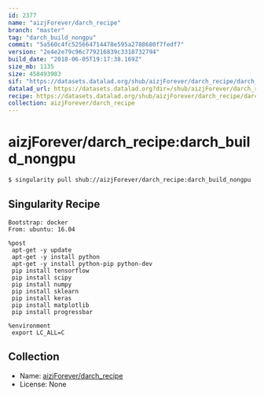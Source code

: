 ```yaml
---
id: 2377
name: "aizjForever/darch_recipe"
branch: "master"
tag: "darch_build_nongpu"
commit: "5a560c4fc525664714478e595a2788680f7fedf7"
version: "2e4e2e79c96c779216839c3318732794"
build_date: "2018-06-05T19:17:38.169Z"
size_mb: 1135
size: 458493983
sif: "https://datasets.datalad.org/shub/aizjForever/darch_recipe/darch_build_nongpu/2018-06-05-5a560c4f-2e4e2e79/2e4e2e79c96c779216839c3318732794.simg"
datalad_url: https://datasets.datalad.org?dir=/shub/aizjForever/darch_recipe/darch_build_nongpu/2018-06-05-5a560c4f-2e4e2e79/
recipe: https://datasets.datalad.org/shub/aizjForever/darch_recipe/darch_build_nongpu/2018-06-05-5a560c4f-2e4e2e79/Singularity
collection: aizjForever/darch_recipe
---
```


# aizjForever/darch_recipe:darch_build_nongpu

```bash
$ singularity pull shub://aizjForever/darch_recipe:darch_build_nongpu
```

## Singularity Recipe

```singularity
Bootstrap: docker
From: ubuntu: 16.04

%post
 apt-get -y update
 apt-get -y install python
 apt-get -y install python-pip python-dev
 pip install tensorflow
 pip install scipy
 pip install numpy
 pip install sklearn
 pip install keras
 pip install matplotlib
 pip install progressbar
 
%environment
 export LC_ALL=C
```

## Collection

 - Name: [aizjForever/darch_recipe](https://github.com/aizjForever/darch_recipe)
 - License: None


